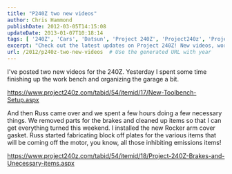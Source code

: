 ```yaml
---
title: "P240Z two new videos"
author: Chris Hammond
publishDate: 2012-03-05T14:15:08
updateDate: 2013-01-07T10:18:14
tags: [ '240Z', 'Cars', 'Datsun', 'Project 240Z', 'Project240z', 'Project240Zcom', 'Video', 'Videos' ]
excerpt: "Check out the latest updates on Project 240Z! New videos, workbench setup, brake part removal, and more with Russ. Get all the details here. #Project240Z #CarRestoration"
url: /2012/p240z-two-new-videos  # Use the generated URL with year
---
```

<P>I've posted two new videos for the 240Z. Yesterday I spent some time finishing up the work bench and organizing the garage a bit.</P> <P><A href="/tabid/54/itemid/17/New-Toolbench-Setup.aspx">https://www.project240z.com/tabid/54/itemid/17/New-Toolbench-Setup.aspx</A> </P> <P>And then Russ came over and we spent a few hours&nbsp;doing a few necessary things. We removed parts for the brakes and cleaned up items&nbsp;so that I can get everything turned this weekend. I installed the new Rocker arm cover gasket. Russ started fabricating block off plates for the various items that will be coming off the motor, you know, all those inhibiting emissions items!</P> <P><A href="/tabid/54/itemid/18/Project-240Z-Brakes-and-Unecessary-items.aspx">https://www.project240z.com/tabid/54/itemid/18/Project-240Z-Brakes-and-Unecessary-items.aspx</A> </P> <P>&nbsp;</P>


